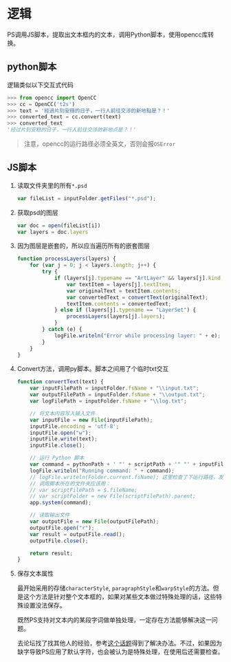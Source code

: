 # 逻辑

PS调用JS脚本，提取出文本框内的文本，调用Python脚本，使用opencc库转换。



## python脚本

逻辑类似以下交互式代码

```py
>>> from opencc import OpenCC
>>> cc = OpenCC('t2s')
>>> text = '經過片刻安穩的日子，一行人前往交涉的新地點是？！'
>>> converted_text = cc.convert(text)
>>> converted_text
'经过片刻安稳的日子，一行人前往交涉的新地点是？！'
```

> 注意，opencc的运行路径必须全英文，否则会报`OSError`



## JS脚本

1. 读取文件夹里的所有`*.psd`

   ```javascript
   var fileList = inputFolder.getFiles("*.psd");
   ```

2. 获取psd的图层

   ```javascript
   var doc = open(fileList[i])
   var layers = doc.layers
   ```

3. 因为图层是嵌套的，所以应当遍历所有的嵌套图层

   ```javascript
   function processLayers(layers) {
       for (var j = 0; j < layers.length; j++) {
           try {
               if (layers[j].typename == "ArtLayer" && layers[j].kind == LayerKind.TEXT) {
                   var textItem = layers[j].textItem;
                   var originalText = textItem.contents;
                   var convertedText = convertText(originalText);
                   textItem.contents = convertedText;
               } else if (layers[j].typename == "LayerSet") {
                   processLayers(layers[j].layers);
               }
           } catch (e) {
               logFile.writeln("Error while processing layer: " + e);
           }
       }
   }
   ```

4. Convert方法，调用py脚本。脚本之间用了个临时txt交互

   ```javascript
   function convertText(text) {
       var inputFilePath = inputFolder.fsName + "\\input.txt";
       var outputFilePath = inputFolder.fsName + "\\output.txt";
       var logFilePath = inputFolder.fsName + "\\log.txt";
   
       // 将文本内容写入输入文件
       var inputFile = new File(inputFilePath);
       inputFile.encoding = 'utf-8';
       inputFile.open("w");
       inputFile.write(text);
       inputFile.close();
   
       // 运行 Python 脚本
       var command = pythonPath + ' "' + scriptPath + '" "' + inputFilePath + '" "' + outputFilePath + '" "' + logFilePath + '"';
       logFile.writeln("Running command: " + command);
       // logFile.writeln(Folder.current.fsName); 这里检查了下运行路径，发现是PS的文件夹
       // 调用脚本所在的文件夹应该用：
       // var scriptFilePath = $.fileName; 
       // var scriptFolder = new File(scriptFilePath).parent; 
       app.system(command);
   
       // 读取输出文件
       var outputFile = new File(outputFilePath);
       outputFile.open("r");
       var result = outputFile.read();
       outputFile.close();
   
       return result;
   }
   ```

5. 保存文本属性

   最开始采用的存储`characterStyle`, `paragraphStyle`和`warpStyle`的方法。但是这个方法是针对整个文本框的，如果对某些文本做过特殊处理的话，这些特殊设置没法保存。

   既然PS支持对文本内的某段字词做单独处理，一定存在方法能够解决这一问题。

   去论坛找了找其他人的经验，参考[这个话题](https://community.adobe.com/t5/photoshop-ecosystem-discussions/change-color-of-a-single-word-in-a-text-layer-and-turn-symbols-to-superscript-using-javascript/m-p/13296042#M680787)得到了解决办法。不过，如果因为缺字导致PS应用了默认字符，也会被认为是特殊处理，在使用后还需要检查。

